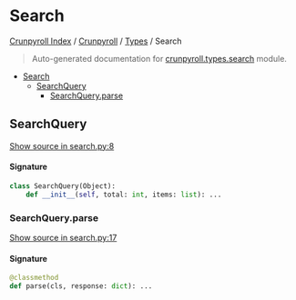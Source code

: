 # Search

[Crunpyroll Index](../../README.md#crunpyroll-index) / [Crunpyroll](../index.md#crunpyroll) / [Types](./index.md#types) / Search

> Auto-generated documentation for [crunpyroll.types.search](https://github.com/stefanodvx/crunpyroll/blob/main/crunpyroll/types/search.py) module.

- [Search](#search)
  - [SearchQuery](#searchquery)
    - [SearchQuery.parse](#searchqueryparse)

## SearchQuery

[Show source in search.py:8](https://github.com/stefanodvx/crunpyroll/blob/main/crunpyroll/types/search.py#L8)

#### Signature

```python
class SearchQuery(Object):
    def __init__(self, total: int, items: list): ...
```

### SearchQuery.parse

[Show source in search.py:17](https://github.com/stefanodvx/crunpyroll/blob/main/crunpyroll/types/search.py#L17)

#### Signature

```python
@classmethod
def parse(cls, response: dict): ...
```